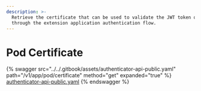 ```yaml
---
description: >-
  Retrieve the certificate that can be used to validate the JWT token obtained
  through the extension application authentication flow.
---
```


# Pod Certificate

{% swagger src="../../.gitbook/assets/authenticator-api-public.yaml" path="/v1/app/pod/certificate" method="get" expanded="true" %}
[authenticator-api-public.yaml](../../.gitbook/assets/authenticator-api-public.yaml)
{% endswagger %}
